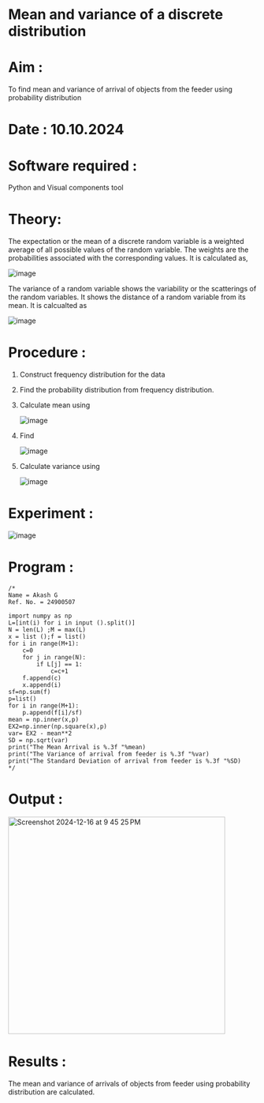 #  Mean and variance of a discrete  distribution


# Aim : 

To find mean and variance of arrival of objects from the feeder using probability distribution

# Date : 10.10.2024

# Software required :  

Python and Visual components tool

# Theory:

The expectation or the mean of a discrete random variable is a weighted average of all possible
values of the random variable. The weights are the probabilities associated with the corresponding values. 
It is calculated as,

![image](https://user-images.githubusercontent.com/103921593/192938463-e34177f4-f188-48a0-bda2-8f6d1d660ed2.png)

The variance of a random variable shows the variability or the scatterings of the random variables.
It shows the distance of a random variable from its mean. It is calcualted as

![image](https://user-images.githubusercontent.com/103921593/192938695-99fedc01-34d5-4d36-84df-5880e766ed0c.png)


# Procedure :

1. Construct frequency distribution for the data

2. Find the  probability distribution from frequency distribution.

3. Calculate mean using 
   
   ![image](https://user-images.githubusercontent.com/103921593/192940431-03b81777-c54d-4286-b4f4-82dfe7666b4c.png)

4. Find  
   
      ![image](https://user-images.githubusercontent.com/103921593/192940255-2d9dd746-6875-4a6d-877b-6da6cdb96ab1.png)

5.  Calculate variance using 
  
      ![image](https://user-images.githubusercontent.com/103921593/192942852-913550a9-fabe-4a55-b956-0487b18bbd97.png)


# Experiment :

![image](https://user-images.githubusercontent.com/103921593/229993174-5b67e57e-3e01-4ac4-9f83-410a932b22bf.png)

# Program :
```
/*
Name = Akash G
Ref. No. = 24900507

import numpy as np
L=[int(i) for i in input ().split()]
N = len(L) ;M = max(L)
x = list ();f = list()
for i in range(M+1):
    c=0
    for j in range(N):
        if L[j] == 1:
            c=c+1
    f.append(c)
    x.append(i)
sf=np.sum(f)
p=list()
for i in range(M+1):
    p.append(f[i]/sf)
mean = np.inner(x,p)
EX2=np.inner(np.square(x),p)
var= EX2 - mean**2
SD = np.sqrt(var)
print("The Mean Arrival is %.3f "%mean)
print("The Variance of arrival from feeder is %.3f "%var)
print("The Standard Deviation of arrival from feeder is %.3f "%SD)
*/
```
# Output : 
<img width="440" alt="Screenshot 2024-12-16 at 9 45 25 PM" src="https://github.com/user-attachments/assets/50d106ce-281a-4415-8ed9-7c96d793072f" />

# Results :
The mean and variance of arrivals of objects from feeder using probability distribution are calculated.

